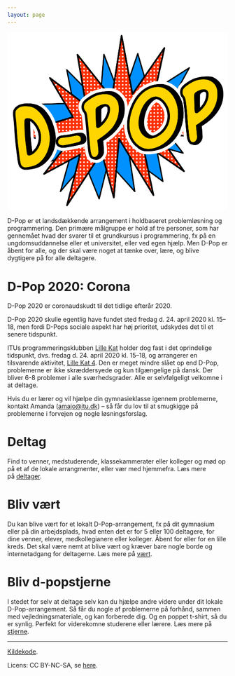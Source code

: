 ```yaml
---
layout: page
---
```


<img src="static/media/img/dpop-large.png" alt="hi" class="inline"/>

D-Pop er et landsdækkende arrangement i holdbaseret problemløsning og programmering.
Den primære målgruppe er hold af tre personer, som har gennemået hvad der svarer til et grundkursus i programmering, fx på en ungdomsuddannelse eller et universitet, eller ved egen hjælp.
Men D-Pop er åbent for alle, og der skal være noget at tænke over, lære, og blive dygtigere på for alle deltagere.

# D-Pop 2020: Corona

D-Pop 2020 er coronaudskudt til det tidlige efterår 2020.

D-Pop 2020 skulle egentlig have fundet sted fredag d. 24. april 2020 kl. 15–18, men fordi D-Pops sociale aspekt har høj prioritet, udskydes det til et senere tidspunkt.

ITUs programmeringsklubben [Lille Kat](https://lillekat.github.io) holder dog fast i det oprindelige tidspunkt, dvs. fredag d. 24. april 2020 kl. 15–18, og arrangerer en tilsvarende aktivitet, [Lille Kat 4](https://open.kattis.com/contests/bwarvf). Den er meget mindre slået op end D-Pop, problemerne er ikke skræddersyede og kun tilgængelige på dansk. Der bliver 6-8 problemer i alle sværhedsgrader. Alle er selvfølgeligt velkomne i at deltage. 

Hvis du er lærer og vil hjælpe din gymnasieklasse igennem problemerne, kontakt Amanda (amajo@itu.dk) – så får du lov til at smugkigge på problemerne i forvejen og nogle løsningsforslag.

# Deltag

Find to venner, medstuderende, klassekammerater eller kolleger og mød op på et af de lokale arrangmenter, eller vær med hjemmefra. 
Læs mere på [deltager](/deltager/).

# Bliv vært

Du kan blive vært for et lokalt D-Pop-arrangement, fx på dit gymnasium eller på din arbejdsplads, hvad enten det er for 5 eller 100 deltagere, for dine venner, elever, medkollegianere eller kolleger.
Åbent for eller for en lille kreds.
Det skal være nemt at blive vært og kræver bare nogle borde og internetadgang for deltagerne.
Læs mere på [vært](/vært/).

# Bliv d-popstjerne

I stedet for selv at deltage selv kan du hjælpe andre videre under dit lokale D-Pop-arrangement.
Så får du nogle af problemerne på forhånd, sammen med vejledningsmateriale, og kan forberede dig.
Og en poppet t-shirt, så du er synlig.
Perfekt for viderekomne studerene eller lærere.
Læs mere på [stjerne](/stjerne/).

---

<div class="small center">
<p><a href="https://github.com/d-pop/d-pop.github.io">Kildekode</a>.</p>
<p>Licens: CC BY-NC-SA, se <a href="/license">here</a>.</p>
</div>
